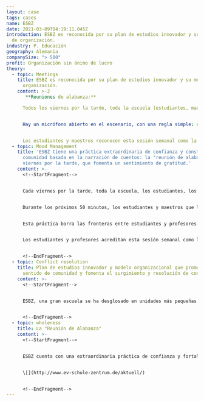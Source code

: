 ```yaml
---
layout: case
tags: cases
name: ESBZ
date: 2021-03-09T04:19:11.045Z
introduction: ESBZ es reconocida por su plan de estudios innovador y su modelo
  de organización.
industry: P. Educación
geography: Alemania
companySize: "> 500"
profit: Organización sin ánimo de lucro
theory:
  - topic: Meetings
    title: ESBZ es reconocida por su plan de estudios innovador y su modelo de
      organización.
    content: >-2
       **Reuniones de alabanza:** 

      Todos los viernes por la tarde, toda la escuela (estudiantes, maestros y personal) se reúne durante una hora. Comienzan cantando una canción juntos, para establecerse en comunidad. El resto del tiempo juntos no tiene guión.


      Hay un micrófono abierto en el escenario, con una regla simple: estamos aquí para elogiarnos y agradecernos unos a otros. Durante los siguientes 50 minutos, los estudiantes y maestros que se sientan llamados a hacerlo se paran, suben al escenario, toman el micrófono y elogian o agradecen a otro estudiante o maestro por algo que hicieron o dijeron a principios de semana; cuando se sientan, alguien más sube al escenario. Cada persona en el micrófono comparte lo que es esencialmente una historia en miniatura que revela algo sobre dos personas: el narrador y la persona a la que se elogia o agradece.


      Los estudiantes y maestros reconocen esta sesión semanal como la práctica definitoria del extraordinario espíritu de aprendizaje, colaboración y madurez de la escuela.
  - topic: Mood Management
    title: 'ESBZ tiene una práctica extraordinaria de confianza y construcción de
      comunidad basada en la narración de cuentos: la "reunión de alabanza" del
      viernes por la tarde, que fomenta un sentimiento de gratitud.'
    content: >-
      <!--StartFragment-->


      Cada viernes por la tarde, toda la escuela, los estudiantes, los maestros y el personal se reúnen durante una hora en un gran salón. Empiezan cantando una canción juntos. No hay agenda para el resto del tiempo juntos. Hay un micrófono abierto en el escenario, y una regla simple: estamos aquí para alabarnos y agradecernos unos a otros.


      Durante los próximos 50 minutos, los estudiantes y maestros que lo deseen levantarse, caminan sobre el escenario, toman el micrófono, y alaban o agradecen a otro estudiante o maestro por algo que hicieron o dijeron durante la semana. Entonces se sientan y alguien más sube al escenario. Cada persona en el micrófono comparte una mini-historia que revela algo acerca de dos personas-el narrador y la persona que se agradece.


      Esta práctica borra las fronteras entre estudiantes y profesores. Es parte de la condición humana que todo mundo en algún momento se siente caído, confundido, o atascado y necesita ayuda. Y todo el mundo tiene el don de la empatía, de encontrar maneras de ofrecer apoyo, confort y amistad. Se necesita coraje para ponerse de pie y alabar a los demás públicamente, pero en la escuela se ha convertido en práctica. Los estudiantes no se avergüenzan de historias que son graciosas o conmovedoras, y sincero.


      Los estudiantes y profesores acreditan esta sesión semanal como la práctica definitoria para el extraordinario espíritu de aprendizaje, colaboración y madurez de la escuela. Cada historia de bondad, coraje, cuidado o profesionalidad contada en el micrófono es un hilo que se entreteje en un rico tapiz de gratitud que se ha convertido en clave para la excepcional cultura de aprendizaje de la escuela. Las reuniones de la facultad ahora han integrado la misma práctica: comienzan siempre con una ronda de elogios.


      <!--EndFragment-->
  - topic: Conflict resolution
    title: Plan de estudios innovador y modelo organizacional que promueve un
      sentido de comunidad y fomenta el surgimiento y resolución de conflictos.
    content: >-
      <!--StartFragment-->


      ESBZ, una gran escuela se ha desglosado en unidades más pequeñas y autónomas, para crear un sentido de comunidad dentro de las mini-escuelas. Además, todos los profesores y estudiantes están capacitados en Comunicación No Violenta. Utilizando estas y otras habilidades de resolución de conflictos, cada clase se reúne a una hora fija cada semana para discutir y hacer frente a las tensiones en el grupo. La reunión es facilitada por un alumno que hace cumplir una serie de reglas básicas que mantienen la discusión segura.


      <!--EndFragment-->
  - topic: wholeness
    title: La "Reunión de Alabanza"
    content: >-
      <!--StartFragment-->


      ESBZ cuenta con una extraordinaria práctica de confianza y fortalecimiento de la comunidad basada en las narraciones orales: la "reunión de los elogios". Cada viernes por la tarde, toda la escuela (estudiantes, profesores y staff) se reúne por espacio de una hora en un gran salón. Siempre comienzan cantando, todos juntos, para entrar en calor. El tiempo restante no está planificado. Cuentan con un micrófono abierto en el escenario y con una regla sencilla: estamos aquí para elogiarnos y darnos las gracias. Durante los siguientes 50 minutos, algunos estudiantes y profesores se levantan, suben al escenario, toman el micrófono y elogian o agradecen a otro estudiante o profesor algo que han hecho o dicho durante la semana; luego vuelven a sentarse y otros suben al escenario. Quienes toman el micrófono comparten, esencialmente, una breve historia que revela algo acerca de dos personas (el narrador y quien es elogiado o a quien se le agradece algo) en sus luchas y en sus logros.


      \[](http://www.ev-schule-zentrum.de/aktuell/)


      <!--EndFragment-->
---
```

